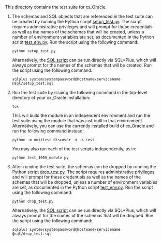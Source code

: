 This directory contains the test suite for cx_Oracle.

1.  The schemas and SQL objects that are referenced in the test suite can be
    created by running the Python script [setup_test.py][1]. The script requires
    administrative privileges and will prompt for these credentials as well as
    the names of the schemas that will be created, unless a number of
    environment variables are set, as documented in the Python script
    [test_env.py][2]. Run the script using the following command:

        python setup_test.py

    Alternatively, the [SQL script][3] can be run directly via SQL\*Plus, which
    will always prompt for the names of the schemas that will be created. Run
    the script using the following command:

        sqlplus system/systempassword@hostname/servicename @sql/setup_test.sql

2.  Run the test suite by issuing the following command in the top-level
    directory of your cx_Oracle installation:

        tox

    This will build the module in an independent environment and run the test
    suite using the module that was just built in that environment.
    Alternatively, you can use the currently installed build of cx_Oracle and
    run the following command instead:

        python -m unittest discover -v -s test

    You may also run each of the test scripts independently, as in:

        python test_1000_module.py

3.  After running the test suite, the schemas can be dropped by running the
    Python script [drop_test.py][4]. The script requires administrative
    privileges and will prompt for these credentials as well as the names of
    the schemas that will be dropped, unless a number of environment variables
    are set, as documented in the Python script [test_env.py][2]. Run the
    script using the following command:

        python drop_test.py

    Alternatively, the [SQL script][5] can be run directly via SQL\*Plus, which
    will always prompt for the names of the schemas that will be dropped. Run
    the script using the following command:

        sqlplus system/systempassword@hostname/servicename @sql/drop_test.sql

[1]: https://github.com/oracle/python-cx_Oracle/blob/master/test/setup_test.py
[2]: https://github.com/oracle/python-cx_Oracle/blob/master/test/test_env.py
[3]: https://github.com/oracle/python-cx_Oracle/blob/master/test/sql/setup_test.sql
[4]: https://github.com/oracle/python-cx_Oracle/blob/master/test/drop_test.py
[5]: https://github.com/oracle/python-cx_Oracle/blob/master/test/sql/drop_test.sql
